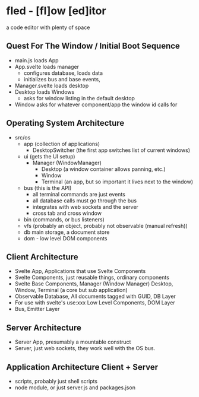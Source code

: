 # fled - [fl]ow [ed]itor

a code editor with plenty of space

## Quest For The Window / Initial Boot Sequence
- main.js loads App
- App.svelte loads manager
  - configures database, loads data
  - initializes bus and base events,
- Manager.svelte loads desktop
- Desktop loads Windows
  - asks for window listing in the default desktop
- Window asks for whatever component/app the window id calls for

## Operating System Architecture

- src/os
  - app (collection of applications)
    - DesktopSwitcher (the first app switches list of current windows)  
  - ui (gets the UI setup)
    - Manager (WindowManager)
      - Desktop (a window container allows panning, etc.)
      - Window
      - Terminal (an app, but so important it lives next to the window)
  - bus (this is the API)
    - all terminal commands are just events
    - all database calls must go through the bus
    - integrates with web sockets and the server
    - cross tab and cross window
  - bin (commands, or bus listeners)
  - vfs (probably an object, probably not observable (manual refresh))
  - db main storage, a document store
  - dom - low level DOM components

## Client Architecture

- Svelte App, Applications that use Svelte Components
- Svelte Components, just reusable things, ordinary components
- Svelte Base Components, Manager (Window Manager) Desktop, Window, Terminal (a core but sub application)
- Observable Database, All documents tagged with GUID, DB Layer
- For use with svelte's use:xxx Low Level Components, DOM Layer
- Bus, Emitter Layer

## Server Architecture

- Server App, presumably a mountable construct
- Server, just web sockets, they work well with the OS bus.

## Application Architecture Client + Server

- scripts, probably just shell scripts
- node module, or just server.js and packages.json
